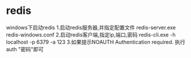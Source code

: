 # redis
windows下启动redis
1.启动redis服务器,并指定配置文件 
redis-server.exe redis-windows.conf 
2.启动redis客户端,指定ip,端口,密码 
redis-cli.exe -h localhost -p 6379 -a 123 
3.如果提示NOAUTH Authentication required. 
执行 auth "密码"即可
